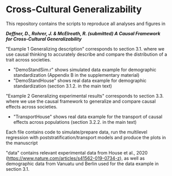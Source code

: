# Cross-Cultural Generalizability

This repository contains the scripts to reproduce all analyses and figures in 

***Deffner, D., Rohrer, J. & McElreath, R. (submitted) A Causal Framework for Cross-Cultural Generalizability***

"Example 1 Generalizing description" corresponds to section 3.1. where we use causal thinking to accurately describe and compare the distribution of a trait across societies.

- "DemoStandSim.r" shows simulated data example for demographic standardization (Appendix B in the supplementary material)
- "DemoStandHouse" shows real data example for demographic standardization (section 3.1.2. in the main text)

"Example 2 Generalizing experimental results" corresponds to section 3.3. where we use the causal framework to generalize and compare causal effects across societies.

- "TransportHouse" shows real data example for the transport of causal effects across populations (section 3.2.2. in the main text)

Each file contains code to simulate/prepare data, run the multilevel regression with poststratification/transport models and produce the plots in the manuscript

"data" contains relevant experimental data from House et al., 2020 (https://www.nature.com/articles/s41562-019-0734-z), 
as well as demographic data from Vanuatu und Berlin used for the data example in section 3.1.